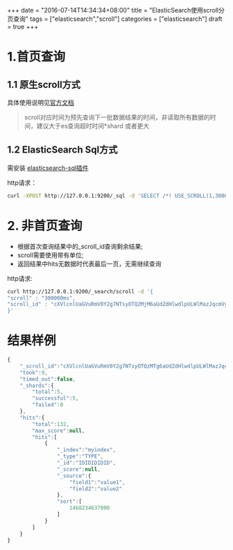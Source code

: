 +++
date = "2016-07-14T14:34:34+08:00"
title = "ElasticSearch使用scroll分页查询"
tags = ["elasticsearch","scroll"]
categories = ["elasticsearch"]
draft = true
+++



# 1.首页查询
## 1.1 原生scroll方式
具体使用说明见[官方文档](https://www.elastic.co/guide/en/elasticsearch/reference/2.3/search-request-scroll.html)

>scroll对应时间为预先查询下一批数据结果的时间，非读取所有数据的时间，建议大于es查询超时时间*shard 或者更大

## 1.2 ElasticSearch Sql方式
需安装 [elasticsearch-sql插件](https://github.com/NLPchina/elasticsearch-sql)

http请求：
```bash
curl -XPOST http://127.0.0.1:9200/_sql -d 'SELECT /*! USE_SCROLL(1,300000) */ * FROM myindex order by time'
```

# 2. 非首页查询

* 根据首次查询结果中的_scroll_id查询剩余结果;
* scroll需要使用带有单位;
* 返回结果中hits无数据时代表最后一页，无需继续查询

http请求:
```bash
curl http://127.0.0.1:9200/_search/scroll -d '{
"scroll" : "300000ms",
"scroll_id" : "cXVlcnlUaGVuRmV0Y2g7NTsyOTQ2MjM6aUdZdHlwdlpULWlMazJqcmVyWGJYQTszNTYxMTY6bm85d0pfeFpUR21FRzh0SDd2ZWZ6QTszODY0OTpVdnZLTXo5VFJJS09RQjNfRFNfdHd3OzM1NjExNTpubzl3Sl94WlRHbUVHOHRIN3ZlZnpBOzM4NjUwOlV2dktNejlUUklLT1FCM19EU190d3c7MDs="
}'
```

# 结果样例
```javascript
{
    "_scroll_id":"cXVlcnlUaGVuRmV0Y2g7NTsyOTQzMTg6aUdZdHlwdlpULWlMazJqcmVyWGJYQTszNTU4MTE6bm85d0pfeFpUR21FRzh0SDd2ZWZ6QTszODU1MzpVdnZLTXo5VFJJS09RQjNfRFNfdHd3OzM1NTgxMDpubzl3Sl94WlRHbUVHOHRIN3ZlZnpBOzM4NTU0OlV2dktNejlUUklLT1FCM19EU190d3c7MDs=",
    "took":9,
    "timed_out":false,
    "_shards":{
        "total":5,
        "successful":5,
        "failed":0
    },
    "hits":{
        "total":132,
        "max_score":null,
        "hits":[
            {
                "_index":"myindex",
                "_type":"TYPE",
                "_id":"IDIDIDIDID",
                "_score":null,
                "_source":{
                    "field1":"value1",
                    "field2":"value2"
                },
                "sort":[
                    1468234637000
                ]
            }
        ]
    }
}
```